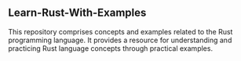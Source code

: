 ## Learn-Rust-With-Examples
This repository comprises concepts and examples related to the Rust programming language. It provides a resource for understanding and practicing Rust language concepts through practical examples.
